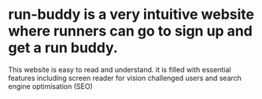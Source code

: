 # run-buddy is a very intuitive website where runners can go to sign up and get a run buddy.
This website is easy to read and understand. 
it is filled with essential features including screen reader for vision challenged users and search engine optimisation (SEO)
